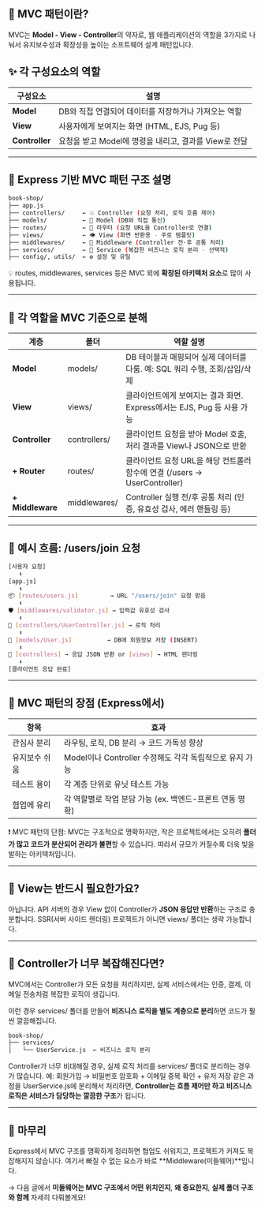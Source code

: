 ## 📘 MVC 패턴이란?
 MVC는 **Model - View - Controller**의 약자로,
 웹 애플리케이션의 역할을 3가지로 나눠서 유지보수성과 확장성을 높이는 소프트웨어 설계 패턴입니다.

## ✨ 각 구성요소의 역할
| **구성요소**       | **설명**                              |
| -------------- | ----------------------------------- |
| **Model**      | DB와 직접 연결되어 데이터를 저장하거나 가져오는 역할      |
| **View**       | 사용자에게 보여지는 화면 (HTML, EJS, Pug 등)    |
| **Controller** | 요청을 받고 Model에 명령을 내리고, 결과를 View로 전달 |

---


## 📁 Express 기반 MVC 패턴 구조 설명
```bash
book-shop/
├── app.js
├── controllers/     ← 💥 Controller (요청 처리, 로직 흐름 제어)
├── models/          ← 💾 Model (DB와 직접 통신)
├── routes/          ← 🚏 라우터 (요청 URL을 Controller로 연결)
├── views/           ← 👁️ View (화면 반환용 - 주로 템플릿)
├── middlewares/     ← 🔐 Middleware (Controller 전·후 공통 처리)
├── services/        ← 🧠 Service (복잡한 비즈니스 로직 분리 - 선택적)
├── config/, utils/  ← ⚙️ 설정 및 유틸
```
💡 routes, middlewares, services 등은 MVC 외에 **확장된 아키텍처 요소**로 많이 사용됩니다.

---


## 🔎 각 역할을 MVC 기준으로 분해
|**계층**|**폴더**|**역할 설명**|
|---|---|---|
|**Model**|models/|DB 테이블과 매핑되어 실제 데이터를 다룸. 예: SQL 쿼리 수행, 조회/삽입/삭제|
|**View**|views/|클라이언트에게 보여지는 결과 화면. Express에서는 EJS, Pug 등 사용 가능|
|**Controller**|controllers/|클라이언트 요청을 받아 Model 호출, 처리 결과를 View나 JSON으로 반환|
|**+ Router**|routes/|클라이언트 요청 URL을 해당 컨트롤러 함수에 연결 (/users → UserController)|
|**+ Middleware**|middlewares/|Controller 실행 전/후 공통 처리 (인증, 유효성 검사, 에러 핸들링 등)|

---


## 🎯 예시 흐름: /users/join 요청
```bash
[사용자 요청]
   ⬇
[app.js]
   ⬇
📦 [routes/users.js]         → URL "/users/join" 요청 받음
   ⬇
🛡️ [middlewares/validator.js] → 입력값 유효성 검사 
   ⬇
🧠 [controllers/UserController.js] → 로직 처리
   ⬇
💾 [models/User.js]          → DB에 회원정보 저장 (INSERT)
   ⬇
🧭 [controllers] → 응답 JSON 반환 or [views] → HTML 렌더링
   ⬇
[클라이언트 응답 완료]

```


---

## 📌 MVC 패턴의 장점 (Express에서)
| **항목**  | **효과**                                 |
| ------- | -------------------------------------- |
| 관심사 분리  | 라우팅, 로직, DB 분리 → 코드 가독성 향상             |
| 유지보수 쉬움 | Model이나 Controller 수정해도 각각 독립적으로 유지 가능 |
| 테스트 용이  | 각 계층 단위로 유닛 테스트 가능                     |
| 협업에 유리  | 각 역할별로 작업 분담 가능 (ex. 백엔드-프론트 연동 명확)    |

❗ MVC 패턴의 단점: MVC는 구조적으로 명확하지만, 작은 프로젝트에서는 오히려 **폴더가 많고 코드가 분산되어 관리가 불편**할 수 있습니다. 따라서 규모가 커질수록 더욱 빛을 발하는 아키텍처입니다.


---


## 📍 View는 반드시 필요한가요?

아닙니다. API 서버의 경우 View 없이 Controller가 **JSON 응답만 반환**하는 구조로 충분합니다.
SSR(서버 사이드 렌더링) 프로젝트가 아니면 views/ 폴더는 생략 가능합니다.


---

## 📌 Controller가 너무 복잡해진다면?
MVC에서는 Controller가 모든 요청을 처리하지만,
실제 서비스에서는 인증, 결제, 이메일 전송처럼 복잡한 로직이 생깁니다.

이런 경우 services/ 폴더를 만들어 **비즈니스 로직을 별도 계층으로 분리**하면 코드가 훨씬 깔끔해집니다.
```bash
book-shop/
├── services/
│   └── UserService.js  ← 비즈니스 로직 분리
```

 Controller가 너무 비대해질 경우, 실제 로직 처리를 services/ 폴더로 분리하는 경우가 많습니다.
예: 회원가입 → 비밀번호 암호화 + 이메일 중복 확인 + 유저 저장 같은 과정을 UserService.js에 분리해서 처리하면, **Controller는 흐름 제어만 하고 비즈니스 로직은 서비스가 담당하는 깔끔한 구조**가 됩니다.


---


## 💬 마무리
Express에서 MVC 구조를 명확하게 정리하면 협업도 쉬워지고, 프로젝트가 커져도 복잡해지지 않습니다.
여기서 빠질 수 없는 요소가 바로 **Middleware(미들웨어)**입니다.

→ 다음 글에서 **미들웨어는 MVC 구조에서 어떤 위치인지**, **왜 중요한지**, **실제 폴더 구조와 함께** 자세히 다뤄볼게요!

  
